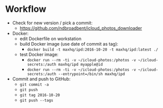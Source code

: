 # Workflow

* Check for new version / pick a commit:
  * https://github.com/ndbroadbent/icloud_photos_downloader
* Docker:
  * edit Dockerfile on workstation
  * build Docker image (use date of commit as tag):
    * `docker build -t maxhq/ipd:2016-10-20 -t maxhq/ipd:latest ./`
  * test Docker image:
    * `docker run --rm -ti -v ~/icloud-photos:/photos -v ~/icloud-secrets:/auth maxhq/ipd myapple@id`
    * `docker run --rm -ti -v ~/icloud-photos:/photos -v ~/icloud-secrets:/auth --entrypoint=/bin/sh maxhq/ipd`
* Commit and push to GitHub:
  * `git commit -a`
  * `git push`
  * `git tag 2016-10-20`
  * `git push --tags`
